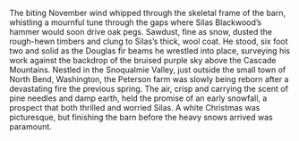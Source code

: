The biting November wind whipped through the skeletal frame of the barn, whistling a mournful tune through the gaps where Silas Blackwood’s hammer would soon drive oak pegs.  Sawdust, fine as snow, dusted the rough-hewn timbers and clung to Silas’s thick, wool coat.  He stood, six foot two and solid as the Douglas fir beams he wrestled into place, surveying his work against the backdrop of the bruised purple sky above the Cascade Mountains. Nestled in the Snoqualmie Valley, just outside the small town of North Bend, Washington, the Peterson farm was slowly being reborn after a devastating fire the previous spring.  The air, crisp and carrying the scent of pine needles and damp earth, held the promise of an early snowfall, a prospect that both thrilled and worried Silas.  A white Christmas was picturesque, but finishing the barn before the heavy snows arrived was paramount.
